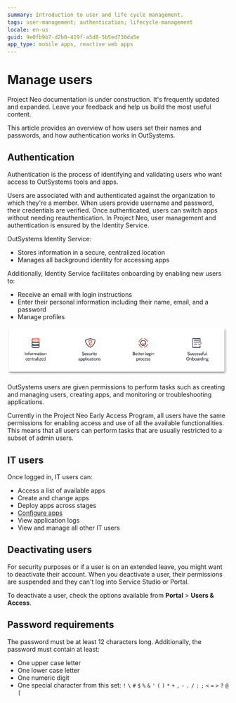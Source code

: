 ```yaml
---
summary: Introduction to user and life cycle management.  
tags: user-management; authentication; lifecycle-management
locale: en-us
guid: 9e0fb9b7-d2b0-419f-a5d8-5b5ed730da5e
app_type: mobile apps, reactive web apps
---
```


# Manage users

<div class="info" markdown="1">

Project Neo documentation is under construction. It's frequently updated and expanded. Leave your feedback and help us build the most useful content.

</div>

This article provides an overview of how users set their names and passwords, and how authentication works in OutSystems.

## Authentication

Authentication is the process of identifying and validating users who want access to OutSystems tools and apps.

Users are associated with and authenticated against the organization to which they're a member. When users provide username and password, their credentials are verified. Once authenticated, users can switch apps without needing reauthentication. In Project Neo, user management and authentication is ensured by the Identity Service.

OutSystems Identity Service:

* Stores information in a secure, centralized location
* Manages all background identity for accessing apps

Additionally, Identity Service facilitates onboarding by enabling new users to:

* Receive an email with login instructions
* Enter their personal information including their name, email, and a password
* Manage profiles
  
![User management](images/manage-users-diag.png "User management")

OutSystems users are given permissions to perform tasks such as creating and managing users, creating apps, and monitoring or troubleshooting applications.

<div class="warning" markdown="1">

Currently in the Project Neo Early Access Program, all users have the same permissions for enabling access and use of all the available functionalities. This means that all users can perform tasks that are usually restricted to a subset of admin users.

</div>

## IT users

Once logged in, IT users can:

* Access a list of available apps
* Create and change apps
* Deploy apps across stages
* [Configure apps](./configuration-management.md)
* View application logs
* View and manage all other IT users


## Deactivating users

For security purposes or if a user is on an extended leave, you might want to deactivate their account. When you deactivate a user, their permissions are suspended and they can't log into Service Studio or Portal.

To deactivate a user, check the options available from **Portal** > **Users & Access**.

## Password requirements

The password must be at least 12 characters long. Additionally, the password must contain at least:

* One upper case letter
* One lower case letter
* One numeric digit
* One special character from this set: `!` `\` `#` `$` `%` `&` `'` `(` `)` `*` `+` `,` `-` `.` `/` `:` `;` `<` `=` `>` `?` `@` `[`
